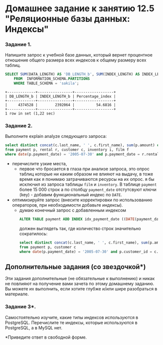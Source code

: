 # Домашнее задание к занятию 12.5 "Реляционные базы данных: Индексы"

### Задание 1.

Напишите запрос к учебной базе данных, который вернет процентное отношение общего размера всех индексов к общему размеру всех таблиц.
```sql
SELECT SUM(DATA_LENGTH) AS 'DB_LENGTH_b', SUM(INDEX_LENGTH) AS INDEX_LENGTH_b, SUM(INDEX_LENGTH) / SUM(DATA_LENGTH) * 100 AS Percentage_index
    FROM  INFORMATION_SCHEMA.PARTITIONS
    WHERE TABLE_SCHEMA = 'sakila';
```
```
+-------------+----------------+------------------+
| DB_LENGTH_b | INDEX_LENGTH_b | Percentage_index |
+-------------+----------------+------------------+
|     4374528 |        2392064 |          54.6816 |
+-------------+----------------+------------------+
1 row in set (1,22 sec)
```
### Задание 2.

Выполните explain analyze следующего запроса:
```sql
select distinct concat(c.last_name, ' ', c.first_name), sum(p.amount) over (partition by c.customer_id, f.title)
from payment p, rental r, customer c, inventory i, film f
where date(p.payment_date) = '2005-07-30' and p.payment_date = r.rental_date and r.customer_id = c.customer_id and i.inventory_id = r.inventory_id
```
- перечислите узкие места,
    - первое что бросается в глаза при анализе запроса, это опрос таблиц которые ни каким образом не влияют на выдачу, в тоже время как я понимаю затрачиваются ресурсы на их опрос. я бы исключил из запроса таблицы  ```film```  и ```inventory```. В таблице  ```payment``` более 15 000 строк а по столбцу ```payment_date``` отстутсвуют ключи (key) - добавим функциональный индекс по ```DATE```.
- оптимизируйте запрос (внесите корректировки по использованию операторов, при необходимости добавьте индексы).
    - думаю конечный запрос c добавленным индексом 
        ```sql
        ALTER TABLE payment ADD INDEX idx_payment_date ((DATE(payment_date)));
        ```
        должен выглядеть так, где количество строк значительно сократилось:
        ```sql
        select distinct concat(c.last_name, ' ', c.first_name), sum(p.amount) over (partition by c.customer_id)
        from payment p, customer c
        where date(p.payment_date) = '2005-07-30' and p.customer_id = c.customer_id;
        ```
## Дополнительные задания (со звездочкой*)
Эти задания дополнительные (не обязательные к выполнению) и никак не повлияют на получение вами зачета по этому домашнему заданию. Вы можете их выполнить, если хотите глубже и/или шире разобраться в материале.

### Задание 3*.

Самостоятельно изучите, какие типы индексов используются в PostgreSQL. Перечислите те индексы, которые используются в PostgreSQL, а в MySQL нет.

*Приведите ответ в свободной форме.
